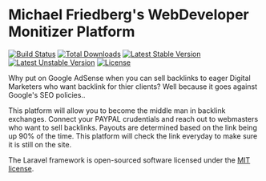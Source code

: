 # Michael Friedberg's WebDeveloper Monitizer Platform

[![Build Status](https://travis-ci.org/laravel/framework.svg)](https://travis-ci.org/laravel/framework)
[![Total Downloads](https://poser.pugx.org/laravel/framework/d/total.svg)](https://packagist.org/packages/laravel/framework)
[![Latest Stable Version](https://poser.pugx.org/laravel/framework/v/stable.svg)](https://packagist.org/packages/laravel/framework)
[![Latest Unstable Version](https://poser.pugx.org/laravel/framework/v/unstable.svg)](https://packagist.org/packages/laravel/framework)
[![License](https://poser.pugx.org/laravel/framework/license.svg)](https://packagist.org/packages/laravel/framework)

Why put on Google AdSense when you can sell backlinks to eager Digital Marketers who want backlink for thier clients? Well because it goes against Google's SEO policies..


This platform will allow you to become the middle man  in backlink exchanges. Connect your PAYPAL crudentials and reach out to webmasters who want to sell backlinks. Payouts are determined based on the link being up 90% of the time. This platform will check the link everyday to make sure it is still on the site. 



The Laravel framework is open-sourced software licensed under the [MIT license](http://opensource.org/licenses/MIT).
